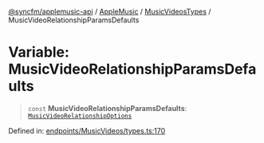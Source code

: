 [@syncfm/applemusic-api](../../../../../../globals.md) / [AppleMusic](../../../index.md) / [MusicVideosTypes](../index.md) / MusicVideoRelationshipParamsDefaults

# Variable: MusicVideoRelationshipParamsDefaults

> `const` **MusicVideoRelationshipParamsDefaults**: [`MusicVideoRelationshipOptions`](../interfaces/MusicVideoRelationshipOptions.md)

Defined in: [endpoints/MusicVideos/types.ts:170](https://github.com/sync-fm/applemusic-api/blob/a6a8471d4d51a41f6bd8af9d95c8abf0126e10f4/src/endpoints/MusicVideos/types.ts#L170)
